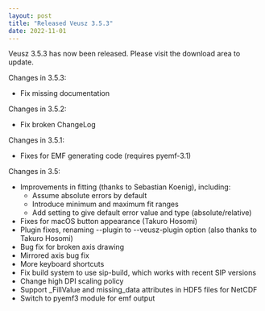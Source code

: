 ```yaml
---
layout: post
title: "Released Veusz 3.5.3"
date: 2022-11-01
---
```


Veusz 3.5.3 has now been released. Please visit the download area to update.

Changes in 3.5.3:
  * Fix missing documentation

Changes in 3.5.2:
  * Fix broken ChangeLog

Changes in 3.5.1:
  * Fixes for EMF generating code (requires pyemf-3.1)

Changes in 3.5:
  * Improvements in fitting (thanks to Sebastian Koenig), including:
    * Assume absolute errors by default
    * Introduce minimum and maximum fit ranges
    * Add setting to give default error value and type (absolute/relative)
  * Fixes for macOS button appearance (Takuro Hosomi)
  * Plugin fixes, renaming --plugin to --veusz-plugin option
    (also thanks to Takuro Hosomi)
  * Bug fix for broken axis drawing
  * Mirrored axis bug fix
  * More keyboard shortcuts
  * Fix build system to use sip-build, which works with recent SIP versions
  * Change high DPI scaling policy
  * Support \_FillValue and missing_data attributes in HDF5 files for NetCDF
  * Switch to pyemf3 module for emf output
